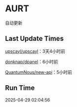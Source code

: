 # AURT

自动更新


## Last Update Times

[upscayl/upscayl](https://github.com/upscayl/upscayl)：3天4小时前

[donknap/dpanel](https://github.com/donknap/dpanel)：6小时前

[QuantumNous/new-api](https://github.com/QuantumNous/new-api)：5小时前


## Run Time
2025-04-29 02:04:56
